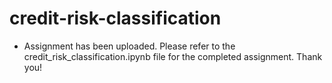 # credit-risk-classification

* Assignment has been uploaded. Please refer to the credit_risk_classification.ipynb file for the completed assignment. Thank you!

